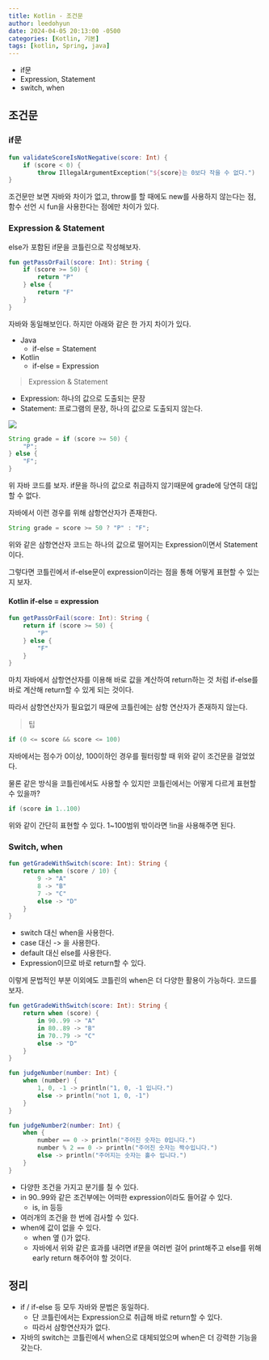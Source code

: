 ```yaml
---
title: Kotlin - 조건문
author: leedohyun
date: 2024-04-05 20:13:00 -0500
categories: [Kotlin, 기본]
tags: [kotlin, Spring, java]
---
```


- if문
- Expression, Statement
- switch, when

## 조건문

### if문

```kotlin
fun validateScoreIsNotNegative(score: Int) {
	if (score < 0) {
		throw IllegalArgumentException("${score}는 0보다 작을 수 없다.")
}
```

조건문만 보면 자바와 차이가 없고, throw를 할 때에도 new를 사용하지 않는다는 점, 함수 선언 시 fun을 사용한다는 점에만 차이가 있다.

### Expression & Statement

else가 포함된 if문을 코틀린으로 작성해보자.

```kotlin
fun getPassOrFail(score: Int): String {
	if (score >= 50) {
		return "P"
	} else {
		return "F"
	}
}
```

자바와 동일해보인다. 하지만 아래와 같은 한 가지 차이가 있다.

- Java
	- if-else = Statement
- Kotlin
	- if-else = Expression

 > Expression & Statement

- Expression: 하나의 값으로 도출되는 문장
- Statement: 프로그램의 문장, 하나의 값으로 도출되지 않는다.

![](https://blog.kakaocdn.net/dn/bXtTtd/btsGWrh3J13/a0TkFHT2Ve9SSiLLEH58Y1/img.png)

```java
String grade = if (score >= 50) {
	"P";
} else {
	"F";
}
```

위 자바 코드를 보자. if문을 하나의 값으로 취급하지 않기때문에 grade에 당연히 대입할 수 없다.

자바에서 이런 경우를 위해 삼항연산자가 존재한다.

```java
String grade = score >= 50 ? "P" : "F";
```

위와 같은 삼항연산자 코드는 하나의 값으로 떨어지는 Expression이면서 Statement이다.

그렇다면 코틀린에서 if-else문이 expression이라는 점을 통해 어떻게 표현할 수 있는지 보자.

#### Kotlin if-else = expression

```kotlin
fun getPassOrFail(score: Int): String {
	return if (score >= 50) {
		"P"
	} else {
		"F"
	}
}
```

마치 자바에서 삼항연산자를 이용해 바로 값을 계산하여 return하는 것 처럼 if-else를 바로 계산해 return할 수 있게 되는 것이다.

따라서 삼항연산자가 필요없기 때문에 코틀린에는 삼항 연산자가 존재하지 않는다.

> 팁

```java
if (0 <= score && score <= 100)
```

자바에서는 점수가 0이상, 100이하인 경우를 필터링할 때 위와 같이 조건문을 걸었었다.

물론 같은 방식을 코틀린에서도 사용할 수 있지만 코틀린에서는 어떻게 다르게  표현할 수 있을까?

```kotlin
if (score in 1..100)
```

위와 같이 간단히 표현할 수 있다. 1~100범위 밖이라면 !in을 사용해주면 된다.

### Switch, when

```kotlin
fun getGradeWithSwitch(score: Int): String {
	return when (score / 10) {
		9 -> "A"
		8 -> "B"
		7 -> "C"
		else -> "D"
	}
}
```

- switch 대신 when을 사용한다.
- case 대신 -> 을 사용한다.
- default 대신 else를 사용한다.
- Expression이므로 바로 return할 수 있다.

이렇게 문법적인 부분 이외에도 코틀린의 when은 더 다양한 활용이 가능하다. 코드를 보자.

```kotlin
fun getGradeWithSwitch(score: Int): String {
	return when (score) {
		in 90..99 -> "A"
		in 80..89 -> "B"
		in 70..79 -> "C"
		else -> "D"
	}
}
```
```kotlin
fun judgeNumber(number: Int) {
	when (number) {
		1, 0, -1 -> println("1, 0, -1 입니다.")
		else -> println("not 1, 0, -1")
	}
}
```
```kotlin
fun judgeNumber2(number: Int) {
	when {
		number == 0 -> println("주어진 숫자는 0입니다.")
		number % 2 == 0 -> println("주어진 숫자는 짝수입니다.")
		else -> println("주어지는 숫자는 홀수 입니다.")
	}
}
```

- 다양한 조건을 가지고 분기를 칠 수 있다.
- in 90..99와 같은 조건부에는 어떠한 expression이라도 들어갈 수 있다.
	- is, in 등등
- 여러개의 조건을 한 번에 검사할 수 있다. 
- when에 값이 없을 수 있다.
	- when 옆 ()가 없다.
	- 자바에서 위와 같은 효과를 내려면 if문을 여러번 걸어 print해주고 else를 위해 early return 해주어야 할 것이다.

## 정리

- if / if-else 등 모두 자바와 문법은 동일하다.
	- 단 코틀린에서는 Expression으로 취급해 바로 return할 수 있다.
	- 따라서 삼항연산자가 없다.
- 자바의 switch는 코틀린에서 when으로 대체되었으며 when은 더 강력한 기능을 갖는다.